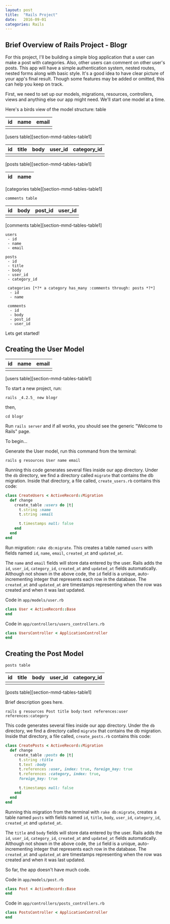 ```yaml
---
layout: post
title:  "Rails Project"
date:   2016-09-01
categories: Rails
---
```


## Brief Overview of Rails Project - Blogr

For this project, I'll be building a simple blog application that a user can make a post with categories. Also, other users can comment on other user's posts. This app will have a simple authentication system, nested routes, nested forms along with basic style. It's a good idea to have clear picture of your app's final result. Though some features may be added or omitted, this can help you keep on track.

First, we need to set up our models, migrations, resources, controllers, views and anything else our app might need. We'll start one model at a time.

Here's a birds view of the model structure:
table

| id  | name | email |
| :-- | :--- | :-----|
|     |      |       |
[users table][section-mmd-tables-table1]

| id  | title | body | user_id | category_id |
| :-- | :---- | :--- | :------ | :-----------|
|     |       |      |         |             |
[posts table][section-mmd-tables-table1]

| id  | name |
| :-- | :----|
[categories table][section-mmd-tables-table1]

`comments table`

| id  | body  | post_id  | user_id |
| :-- | :-----| :------- | :-------|
|     |       |          |         |
[comments table][section-mmd-tables-table1]

```
users
 - id
 - name
 - email

posts
 - id
 - title
 - body
 - user_id
 - category_id

 categories [*?* a category has_many :comments through: posts *?*]
  - id
  - name

 comments
  - id
  - body
  - post_id
  - user_id
```

Lets get started!

## Creating the User Model

| id  | name | email |
| :-- | :--- | :-----|
|     |      |       |
[users table][section-mmd-tables-table1]

 To start a new project, run:

 `rails _4.2.5_ new blogr`

 then,

 `cd blogr`

 Run `rails server` and if all works, you should see the generic "Welcome to Rails" page.

 To begin...

 Generate the User model, run this command from the terminal:

`rails g resources User name email`

Running this code generates several files inside our app directory. Under the `db` directory, we find a directory called `migrate` that contains the db migration. Inside that directory, a file called, `create_users.rb` contains this code:

```ruby
class CreateUsers < ActiveRecord::Migration
  def change
    create_table :users do |t|
      t.string :name
      t.string :email

      t.timestamps null: false
    end
  end
end
```

Run migration: `rake db:migrate`. This creates a table named `users` with fields named `id`, `name`, `email`, `created_at` and `updated_at`.

The `name` and `email` fields will store data entered by the user. Rails adds the `id`, `user_id`, `category_id`, `created_at` and `updated_at` fields automatically. Although not shown in the above code, the `id` field is a unique, auto-incrementing integer that represents each row in the database. The `created_at` and `updated_at` are timestamps representing when the row was created and when it was last updated.

Code in `app/models/user.rb`

```ruby
class User < ActiveRecord::Base
end
  ```
Code in `app/controllers/users_controllers.rb`

```ruby
class UsersController < ApplicationController
end
```

## Creating the Post Model

`posts table`

| id  | title | body | user_id | category_id |
| :-- | :---- | :--- | :------ | :-----------|
|     |       |      |         |             |
[posts table][section-mmd-tables-table1]

Brief description goes here.

`rails g resources Post title body:text references:user references:category`

This code generates several files inside our app directory. Under the `db` directory, we find a directory called `migrate` that contains the db migration. Inside that directory, a file called, `create_posts.rb` contains this code:

```ruby
class CreatePosts < ActiveRecord::Migration
  def change
    create_table :posts do |t|
      t.string :title
      t.text :body
      t.references :user, index: true, foreign_key: true
      t.references :category, index: true,
      foreign_key: true

      t.timestamps null: false
    end
  end
end
```

Running this migration from the terminal with `rake db:migrate`, creates a table named `posts` with fields named `id`, `title`, `body`, `user_id`, `category_id`, `created_at` and `updated_at`.

The `title` and `body` fields will store data entered by the user. Rails adds the `id`, `user_id`, `category_id`, `created_at` and `updated_at` fields automatically. Although not shown in the above code, the `id` field is a unique, auto-incrementing integer that represents each row in the database. The `created_at` and `updated_at` are timestamps representing when the row was created and when it was last updated.

So far, the app doesn't have much code.

Code in `app/models/post.rb`

```ruby
class Post < ActiveRecord::Base
end
  ```
Code in `app/controllers/posts_controllers.rb`

```ruby
class PostsController < ApplicationController
end
```
